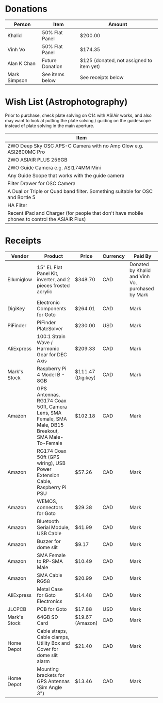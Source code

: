# Donations

| Person | Item | Amount |
| ------ | ---- | ------ | 
| Khalid | 50% Flat Panel | $200.00 |
| Vinh Vo | 50% Flat Panel | $174.35 |
| Alan K Chan | Future Donation | $125 (donated, not assigned to item yet) |
| Mark Simpson | See items below | See receipts below |

# Wish List (Astrophotography)

Prior to purchase, check plate solving on C14 with ASIAir works, and also may want to look at putting the plate solving / guiding on the guidescope instead of plate solving in the main aperture.

| Item | 
| ---- |
| ZWO Deep Sky OSC APS-C Camera with no Amp Glow e.g. ASI2600MC Pro |
| ZWO ASIAIR PLUS 256GB |
| ZWO Guide Camera e.g. ASI174MM Mini |
| Any Guide Scope that works with the guide camera |
| Filter Drawer for OSC Camera |
| A Dual or Triple or Quad band filter.  Something suitable for OSC and Bortle 5 |
| HA Filter |
| Recent iPad and Charger (for people that don't have mobile phones to control the ASIAIR Plus) |

# Receipts

| Vendor | Product | Price | Currency | Paid By |
| ------ | ------- | ----- | -------- | ------- |
| Ellumiglow | 15" EL Flat Panel Kit, inverter, and 2 pieces frosted acrylic | $348.70 | CAD | Donated by Khalid and Vinh Vo, purchased by Mark |
| DigiKey | Electronic Components for Goto | $264.01 | CAD | Mark |
| PiFinder | PiFinder PlateSolver | $230.00 | USD | Mark |
| AliExpress | 100:1 Strain Wave / Harmonic Gear for DEC Axis | $209.33 | CAD | Mark | 
| Mark's Stock | Raspberry Pi 4 Model B - 8GB | $111.47 (Digikey) | CAD | Mark |
| Amazon | GPS Antennas, RG174 Coax 50ft, Camera Lens, SMA Female, SMA Male, DB15 Breakout, SMA Male-To-Female | $102.18 | CAD | Mark |
| Amazon | RG174 Coax 50ft (GPS wiring), USB Power Extension Cable, Raspberry Pi PSU | $57.26 | CAD | Mark |
| Amazon | WEMOS, connectors for Goto | $29.38 | CAD | Mark |
| Amazon | Bluetooth Serial Module, USB Cable | $41.99 | CAD | Mark | 
| Amazon | Buzzer for dome slit | $9.17 | CAD | Mark |
| Amazon | SMA Female to RP-SMA Male | $10.49 | CAD | Mark |
| Amazon | SMA Cable RG58 | $20.99 | CAD | Mark |
| AliExpress | Metal Case for Goto Electronics | $14.48 | CAD | Mark |
| JLCPCB | PCB for Goto | $17.88 | USD | Mark |
| Mark's Stock | 64GB SD Card | $19.67 (Amazon) | CAD | Mark |
| Home Depot | Cable straps, Cable clamps, Utility Box and Cover for dome slit alarm | $21.40 | CAD | Mark |
| Home Depot | Mounting brackets for GPS Antennas (Sim Angle 3") | $13.46 | CAD | Mark |


